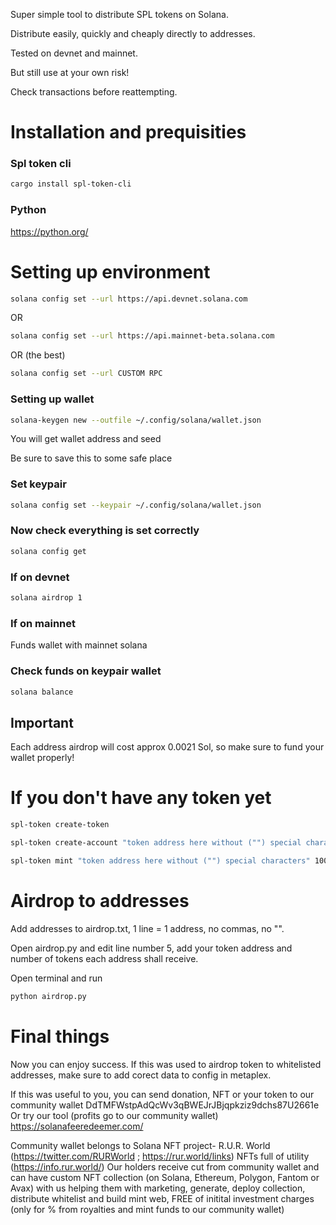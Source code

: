 Super simple tool to distribute SPL tokens on Solana.

Distribute easily, quickly and cheaply directly to addresses.


Tested on devnet and mainnet.

But still use at your own risk!

Check transactions before reattempting.




# Installation and prequisities
### Spl token cli
```bash
cargo install spl-token-cli
```


### Python
https://python.org/




# Setting up environment

```bash
solana config set --url https://api.devnet.solana.com
```

OR

```bash
solana config set --url https://api.mainnet-beta.solana.com
```

OR (the best)

```bash
solana config set --url CUSTOM RPC
```


### Setting up wallet
```bash
solana-keygen new --outfile ~/.config/solana/wallet.json
```
You will get wallet address and seed

Be sure to save this to some safe place

### Set keypair
```bash
solana config set --keypair ~/.config/solana/wallet.json
```


### Now check everything is set correctly
```bash
solana config get
```


### If on devnet
```bash
solana airdrop 1
```


### If on mainnet
Funds wallet with mainnet solana


### Check funds on keypair wallet
```bash
solana balance
```
## Important
Each address airdrop will cost approx 0.0021 Sol, so make sure to fund your wallet properly!




# If you don't have any token yet
```bash
spl-token create-token
```
```bash
spl-token create-account "token address here without ("") special characters"
```
```bash
spl-token mint "token address here without ("") special characters" 1000
```



# Airdrop to addresses


Add addresses to airdrop.txt, 1 line = 1 address, no commas, no "".


Open airdrop.py and edit line number 5, add your token address and number of tokens each address shall receive.


Open terminal and run
```bash
python airdrop.py
```



# Final things
Now you can enjoy success.
If this was used to airdrop token to whitelisted addresses, make sure to add corect data to config in metaplex.


If this was useful to you, you can send donation, NFT or your token to our community wallet
DdTMFWstpAdQcWv3qBWEJrJBjqpkziz9dchs87U2661e
Or try our tool (profits go to our community wallet)
https://solanafeeredeemer.com/

Community wallet belongs to Solana NFT project- R.U.R. World (https://twitter.com/RURWorld ; https://rur.world/links)
NFTs full of utility (https://info.rur.world/)
Our holders receive cut from community wallet and can have custom NFT collection (on Solana, Ethereum, Polygon, Fantom or Avax) with us helping them with marketing, generate, deploy collection, distribute whitelist and build mint web, FREE of initital investment charges (only for % from royalties and mint funds to our community wallet)
